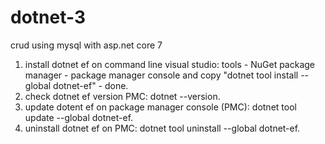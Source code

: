 # dotnet-3
crud using mysql with asp.net core 7

1. install dotnet ef on command line visual studio: tools - NuGet package manager - package manager console and copy "dotnet tool install --global dotnet-ef" - done.
2. check dotnet ef version PMC: dotnet --version.
3. update dotent ef on package manager console (PMC): dotnet tool update --global dotnet-ef.
4. uninstall dotnet ef on PMC: dotnet tool uninstall --global dotnet-ef.
